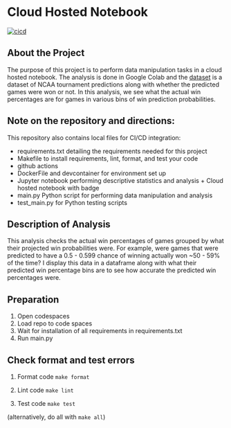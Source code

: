 # Cloud Hosted Notebook

[![cicd](https://github.com/jc39963/cloud_hosted_analysis/actions/workflows/ci.yml/badge.svg)](https://github.com/jc39963/cloud_hosted_analysis/actions/workflows/ci.yml)

## About the Project
The purpose of this project is to perform data manipulation tasks in a cloud hosted notebook. The analysis is done in Google Colab and the [dataset]("https://github.com/fivethirtyeight/data/tree/master/historical-ncaa-forecasts") is a dataset of NCAA tournament predictions along with whether the predicted games were won or not. In this analysis, we see what the actual win percentages are for games in various bins of win prediction probabilities. 


## Note on the repository and directions:
This repository also contains local files for CI/CD integration:
* requirements.txt detailing the requirements needed for this project
* Makefile to install requirements, lint, format, and test your code
* github actions 
* DockerFile and devcontainer for environment set up
* Jupyter notebook performing descriptive statistics and analysis + Cloud hosted notebook with badge
* main.py Python script for performing data manipulation and analysis
* test_main.py for Python testing scripts


## Description of Analysis
This analysis checks the actual win percentages of games grouped by what their projected win probabilities were. For example, were games that were predicted to have a 0.5 - 0.599 chance of winning actually won ~50 - 59% of the time? I display this data in a dataframe along with what their predicted win percentage bins are to see how accurate the predicted win percentages were. 


## Preparation
1. Open codespaces 
2. Load repo to code spaces
3. Wait for installation of all requirements in requirements.txt
4. Run main.py  

## Check format and test errors
1. Format code `make format`

2. Lint code `make lint`

3. Test code `make test`

(alternatively, do all with `make all`)




